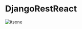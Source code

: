 # DjangoRestReact
![itsone](https://user-images.githubusercontent.com/106343831/220763519-bbbd3e02-9aba-4319-875b-4323c57c6a8a.png)
